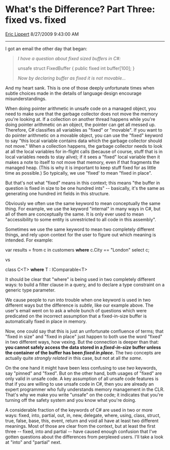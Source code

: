 # What's the Difference? Part Three: fixed vs. fixed

[Eric Lippert](https://social.msdn.microsoft.com/profile/Eric%20Lippert) 8/27/2009 9:43:00 AM

-----

I got an email the other day that began:

> *I have a question about fixed sized buffers in C\#:* 
> 
>  
> 
> unsafe struct FixedBuffer { public fixed int buffer\[100\]; }
> 
> *Now by declaring buffer as fixed it is not movable...*

And my heart sank. This is one of those deeply unfortunate times when subtle choices made in the details of language design encourage misunderstandings.

When doing pointer arithmetic in unsafe code on a managed object, you need to make sure that the garbage collector does not move the memory you're looking at. If a collection on another thread happens while you're doing pointer arithmetic on an object, the pointer can get all messed up. Therefore, C\# classifies all variables as "fixed" or "movable". If you want to do pointer arithmetic on a movable object, you can use the "fixed" keyword to say "this local variable contains data which the garbage collector should not move." When a collection happens, the garbage collector needs to look at all the local variables for in-flight calls (because of course, stuff that is in local variables needs to stay alive); if it sees a "fixed" local variable then it makes a note to itself to not move that memory, even if that fragments the managed heap. (This is why it is important to keep stuff fixed for as little time as possible.) So typically, we use "fixed' to mean "fixed in place".

But that's not what "fixed" means in this context; this means "the buffer in question is fixed in size to be one hundred ints" -- basically, it's the same as generating one hundred int fields in this structure.

Obviously we often use the same keyword to mean conceptually the same thing. For example, we use the keyword "internal" in many ways in C\#, but all of them are conceptually the same. It is only ever used to mean "accessibility to some entity is unrestricted to all code in this assembly".

Sometimes we use the same keyword to mean two completely different things, and rely upon context for the user to figure out which meaning is intended. For example:

 

var results = from c in customers **where** c.City == "London" select c;

vs

 

class C\<T\> **where** T : IComparable\<T\>

It should be clear that "where" is being used in two completely different ways: to build a filter clause in a query, and to declare a type constraint on a generic type parameter.

We cause people to run into trouble when one keyword is used in two different ways but the difference is *subtle*, like our example above. The user's email went on to ask a whole bunch of questions which were predicated on the incorrect assumption that a fixed-in-size buffer is automatically fixed in place in memory.

Now, one could say that this is just an unfortunate confluence of terms; that "fixed in size" and "fixed in place" just happen to both use the word "fixed" in two different ways, how vexing. But the connection is deeper than that: **you cannot safely access the data stored in a *fixed-in-size* buffer unless the container of the buffer has been *fixed in place*.** The two concepts are actually quite *strongly related* in this case, but not at all *the same*.

On the one hand it might have been less confusing to use *two* keywords, say "pinned" and "fixed". But on the other hand, both usages of "fixed" are only valid in unsafe code. A key assumption of all unsafe code features is that if you are willing to use unsafe code in C\#, then you are already an expert programmer who fully understands memory management in the CLR. That's why we make you write "unsafe" on the code; it indicates that you're turning off the safety system and you know what you're doing.

A considerable fraction of the keywords of C\# are used in two or more ways: fixed, into, partial, out, in, new, delegate, where, using, class, struct, true, false, base, this, event, return and void all have at least two different meanings. Most of those are clear from the context, but at least the first three -- fixed, into and partial -- have caused enough confusion that I've gotten questions about the differences from perplexed users. I'll take a look at "into" and "partial" next.

